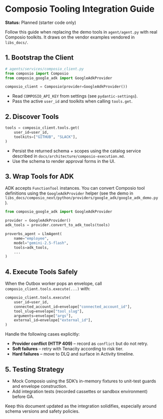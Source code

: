 # Composio Tooling Integration Guide

**Status:** Planned (starter code only)

Follow this guide when replacing the demo tools in `agent/agent.py` with real Composio
toolkits. It draws on the vendor examples vendored in `libs_docs/`.

## 1. Bootstrap the Client

```python
# agents/services/composio_client.py
from composio import Composio
from composio_google_adk import GoogleAdkProvider

composio_client = Composio(provider=GoogleAdkProvider())
```

- Read `COMPOSIO_API_KEY` from settings (see `pydantic-settings`).
- Pass the active `user_id` and toolkits when calling `tools.get`.

## 2. Discover Tools

```python
tools = composio_client.tools.get(
    user_id=user_id,
    toolkits=["GITHUB", "SLACK"],
)
```

- Persist the returned schema + scopes using the catalog service described in
  `docs/architecture/composio-execution.md`.
- Use the schema to render approval forms in the UI.

## 3. Wrap Tools for ADK

ADK accepts `FunctionTool` instances. You can convert Composio tool definitions using the
`GoogleAdkProvider` helper (see the demo in
`libs_docs/composio_next/python/providers/google_adk/google_adk_demo.py`).

```python
from composio_google_adk import GoogleAdkProvider

provider = GoogleAdkProvider()
adk_tools = provider.convert_to_adk_tools(tools)

proverbs_agent = LlmAgent(
    name="employee",
    model="gemini-2.5-flash",
    tools=adk_tools,
    ...
)
```

## 4. Execute Tools Safely

When the Outbox worker pops an envelope, call `composio_client.tools.execute(...)` with:

```python
composio_client.tools.execute(
    user_id=user_id,
    connected_account_id=envelope["connected_account_id"],
    tool_slug=envelope["tool_slug"],
    arguments=envelope["args"],
    external_id=envelope["external_id"],
)
```

Handle the following cases explicitly:

- **Provider conflict (HTTP 409)** – record as `conflict` but do not retry.
- **Soft failures** – retry with Tenacity according to risk tier.
- **Hard failures** – move to DLQ and surface in Activity timeline.

## 5. Testing Strategy

- Mock Composio using the SDK’s in-memory fixtures to unit-test guards and envelope
  construction.
- Add integration tests (recorded cassettes or sandbox environment) before GA.

Keep this document updated as the integration solidifies, especially around schema
versions and safety policies.
